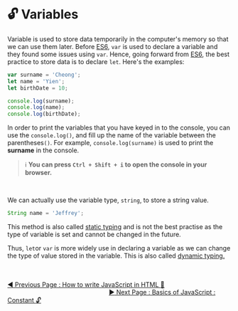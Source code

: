 # :unlock: Variables

Variable is used to store data temporarily in the computer's memory so that we can use them later. Before [ES6](https://www.w3schools.com/js/js_es6.asp), `var` is used to declare a variable and they found some issues using `var`. Hence, going forward from [ES6](https://www.w3schools.com/js/js_es6.asp), the best practice to store data is to declare `let`. Here's the examples:

```javascript
var surname = 'Cheong';
let name = 'Yien';
let birthDate = 10;

console.log(surname);
console.log(name);
console.log(birthDate);
```

In order to print the variables that you have keyed in to the console, you can use the `console.log()`, and fill up the name of the variable between the parentheses`()`. For example, `console.log(surname)` is used to print the **surname** in the console. <br>

> :information_source:  **You can press `Ctrl + Shift + i` to open the console in your browser.**
<br>

We can actually use the variable type, `string`, to store a string value.

```javascript
String name = 'Jeffrey';
```

This method is also called [static typing](../) and is not the best practise as the type of variable is set and cannot be changed in the future.

Thus, `let`or `var` is more widely use in declaring a variable as we can change the type of value stored in the variable. This is also called [dynamic typing.](../)
<br><br><br>

[:arrow_backward: Previous Page : How to write JavaScript in HTML :triangular_flag_on_post:](how-to-write-javascript-in-html.md)  &nbsp;&nbsp;&nbsp;&nbsp;&nbsp;&nbsp;&nbsp;&nbsp;&nbsp;&nbsp;&nbsp;&nbsp;&nbsp;&nbsp;&nbsp;&nbsp;&nbsp;&nbsp;&nbsp;&nbsp;&nbsp;&nbsp;&nbsp;&nbsp;&nbsp;&nbsp;&nbsp;&nbsp;&nbsp;&nbsp;&nbsp;&nbsp;&nbsp;&nbsp;&nbsp;&nbsp;&nbsp;&nbsp;&nbsp;&nbsp;&nbsp;&nbsp;&nbsp;&nbsp;&nbsp;&nbsp;&nbsp;&nbsp;&nbsp;&nbsp;&nbsp;&nbsp;&nbsp;&nbsp;&nbsp;&nbsp;&nbsp;    [:arrow_forward: Next Page : Basics of JavaScript : Constant :unlock:](basics-of-javascript/constant.md)